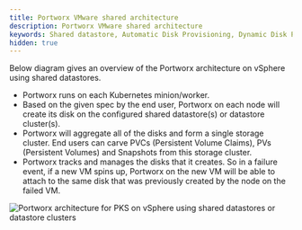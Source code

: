 ```yaml
---
title: Portworx VMware shared architecture
description: Portworx VMware shared architecture
keywords: Shared datastore, Automatic Disk Provisioning, Dynamic Disk Provisioning, VMWare, vSphere ASG, Kubernetes, k8s
hidden: true
---
```


Below diagram gives an overview of the Portworx architecture on vSphere using shared datastores.

* Portworx runs on each Kubernetes minion/worker.
* Based on the given spec by the end user, Portworx on each node will create its disk on the configured shared datastore(s) or datastore cluster(s).
* Portworx will aggregate all of the disks and form a single storage cluster. End users can carve PVCs (Persistent Volume Claims), PVs (Persistent Volumes) and Snapshots from this storage cluster.
* Portworx tracks and manages the disks that it creates. So in a failure event, if a new VM spins up, Portworx on the new VM will be able to attach to the same disk that was previously created by the node on the failed VM.

![Portworx architecture for PKS on vSphere using shared datastores or datastore clusters](/img/pks-vsphere-shared.png)
